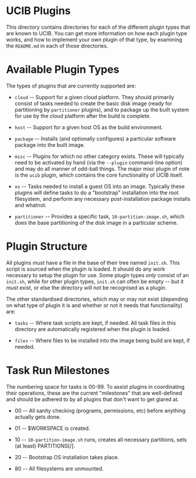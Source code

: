 # UCIB Plugins

This directory contains directories for each of the different plugin types
that are known to UCIB.  You can get more information on how each plugin
type works, and how to implement your own plugin of that type, by examining
the `README.md` in each of those directories.


# Available Plugin Types

The types of plugins that are currently supported are:

 * `cloud` -- Support for a given cloud platform.  They should primarily
   consist of tasks needed to create the basic disk image (ready for
   partitioning by `partitioner` plugins), and to package up the built
   system for use by the cloud platform after the build is complete.
 
 * `host` -- Support for a given host OS as the build environment.
 
 * `package` -- Installs (and optionally configures) a particular software
   package into the built image.
 
 * `misc` -- Plugins for which no other category exists.  These will
   typically need to be activated by hand (via the `--plugin` command-line
   option) and may do all manner of odd-ball things.  The major misc plugin
   of note is the `ucib` plugin, which contains the core functionality of
   UCIB itself.

 * `os` -- Tasks needed to install a guest OS into an image.  Typically
   these plugins will define tasks to do a "bootstrap" installation into the
   root filesystem, and perform any necessary post-installation package
   installs and whatnot.
 
 * `partitioner` -- Provides a specific task, `10-partition-image.sh`, which
   does the base partitioning of the disk image in a particular scheme.


# Plugin Structure

All plugins must have a file in the base of their tree named `init.sh`. 
This script is sourced when the plugin is loaded.  It should do any work
necessary to setup the plugin for use.  Some plugin types *only* consist of
an `init.sh`, while for other plugin types, `init.sh` can often be empty --
but it *must* exist, or else the directory will not be recognised as a
plugin.

The other standardised directories, which may or may not exist (depending on
what type of plugin it is and whether or not it needs that functionality)
are:

 * `tasks` -- Where task scripts are kept, if needed.  All task files in
   this directory are automatically registered when the plugin is loaded.
 
 * `files` -- Where files to be installed into the image being build are
   kept, if needed.


# Task Run Milestones

The numbering space for tasks is 00-99.  To assist plugins in coordinating
their operations, these are the current "milestones" that are well-defined
and should be adhered to by all plugins that don't want to get glared at.

 * 00 -- All sanity checking (programs, permissions, etc) before anything
   actually gets done.

 * 01 --  $WORKSPACE is created.
 
 * 10 -- `10-partition-image.sh` runs, creates all necessary partitions,
   sets (at least) PARTITIONS[/].
 
 * 20 -- Bootstrap OS installation takes place.
 
 * 80 -- All filesystems are unmounted.
